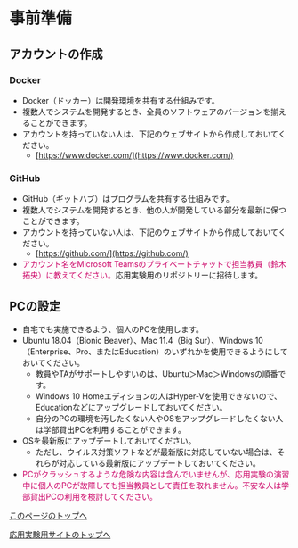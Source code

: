# 事前準備
## アカウントの作成
### Docker
- Docker（ドッカー）は開発環境を共有する仕組みです。
- 複数人でシステムを開発するとき、全員のソフトウェアのバージョンを揃えることができます。
- アカウントを持っていない人は、下記のウェブサイトから作成しておいてください。
  - [https://www.docker.com/](https://www.docker.com/)

### GitHub
- GitHub（ギットハブ）はプログラムを共有する仕組みです。
- 複数人でシステムを開発するとき、他の人が開発している部分を最新に保つことができます。
- アカウントを持っていない人は、下記のウェブサイトから作成しておいてください。
  - [https://github.com/](https://github.com/)
- <span style="color: #CC0066;">アカウント名をMicrosoft Teamsのプライベートチャットで担当教員（鈴木拓央）に教えてください。</span>応用実験用のリポジトリーに招待します。

## PCの設定
- 自宅でも実施できるよう、個人のPCを使用します。
- Ubuntu 18.04（Bionic Beaver）、Mac 11.4（Big Sur）、Windows 10（Enterprise、Pro、またはEducation）のいずれかを使用できるようにしておいてください。
  - 教員やTAがサポートしやすいのは、Ubuntu＞Mac＞Windowsの順番です。
  - Windows 10 Homeエディションの人はHyper-Vを使用できないので、Educationなどにアップグレードしておいてください。
  - 自分のPCの環境を汚したくない人やOSをアップグレードしたくない人は学部貸出PCを利用することができます。
- OSを最新版にアップデートしておいてください。
  - ただし、ウイルス対策ソフトなどが最新版に対応していない場合は、それらが対応している最新版にアップデートしておいてください。
- <span style="color: #CC0066;">PCがクラッシュするような危険な内容は含んでいませんが、応用実験の演習中に個人のPCが故障しても担当教員として責任を取れません。不安な人は学部貸出PCの利用を検討してください。</span>

[このページのトップへ](#)

[応用実験用サイトのトップへ](https://stl-apu.github.io/advanced_experiment_2022/)
